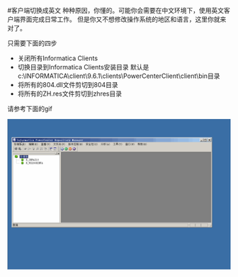 #客户端切换成英文
种种原因，你懂的。可能你会需要在中文环境下，使用英文客户端界面完成日常工作。
但是你又不想修改操作系统的地区和语言，这里你就来对了。

只需要下面的四步
* 关闭所有Informatica Clients
* 切换目录到Informatica Clients安装目录
  默认是c:\INFORMATICA\client\9.6.1\clients\PowerCenterClient\client\bin目录
* 将所有的804.dll文件剪切到804目录
* 将所有的ZH.res文件剪切到zhres目录

请参考下面的gif

![中文环境客户端切换成英文](clientsInEnglishgif.gif)

